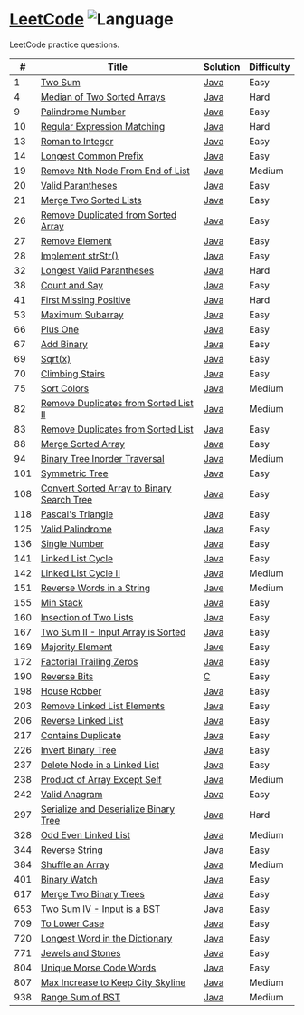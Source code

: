 # [LeetCode](https://leetcode.com/) ![Language](https://img.shields.io/badge/language-Java/C-blue.svg) 
 
LeetCode practice questions. 

|  #  | Title           |  Solution       | Difficulty    | 
|-----|---------------- | --------------- | ------------- |
1 | [Two Sum](https://leetcode.com/problems/two-sum) | [Java](./Java/TwoSum.java) |  Easy  |
4 | [Median of Two Sorted Arrays](https://leetcode.com/problems/median-of-two-sorted-arrays) | [Java](./Java/MedianArrays.java) | Hard
9 | [Palindrome Number](https://leetcode.com/problems/palindrome-number) | [Java](./Java/PalindromeNum.java) | Easy |
10 | [Regular Expression Matching](https://leetcode.com/problems/regular-expression-matching) | [Java](./Java/ExpressionMatching.java) | Hard |
13 | [Roman to Integer](https://leetcode.com/problems/roman-to-integer) | [Java](./Java/RomanToInt.java) | Easy |
14 | [Longest Common Prefix](https://leetcode.com/problems/longest-common-prefix) | [Java](./Java/LongestCommonPrefix.java) | Easy |
19 | [Remove Nth Node From End of List](https://leetcode.com/problems/remove-nth-node-from-end-of-list) | [Java](./Java/RemoveNNode.java) | Medium |
20 | [Valid Parantheses](https://leetcode.com/problems/valid-parentheses) | [Java](./Java/ValidParantheses.java) | Easy |
21 | [Merge Two Sorted Lists](https://leetcode.com/problems/merge-two-sorted-lists) | [Java](./Java/MergeSortedLists.java) | Easy |
26 | [Remove Duplicated from Sorted Array](https://leetcode.com/problems/remove-duplicates-from-sorted-array) | [Java](./Java/RemoveDuplicates.java) | Easy |
27 | [Remove Element](https://leetcode.com/problems/remove-element) | [Java](./Java/RemoveElements.java) | Easy |
28 | [Implement strStr()](https://leetcode.com/problems/implement-strstr) | [Java](./Java/strStr.java) | Easy |
32 | [Longest Valid Parantheses](https://leetcode.com/problems/longest-valid-parentheses) | [Java](./Java/LongestParantheses.java) | Hard |
38 | [Count and Say](https://leetcode.com/problems/count-and-say) | [Java](./Java/CountandSay.java) | Easy |
41 | [First Missing Positive](https://leetcode.com/problems/first-missing-positive) | [Java](./Java/MissingPositive.java) | Hard | 
53 | [Maximum Subarray](https://leetcode.com/problems/maximum-subarray) | [Java](./Java/MaxSubarray.java) | Easy |
66 | [Plus One](https://leetcode.com/problems/plus-one) | [Java](./Java/PlusOne.java) | Easy |
67 | [Add Binary](https://leetcode.com/problems/add-binary) | [Java](./Java/AddBinary.java) | Easy |
69 | [Sqrt(x)](https://leetcode.com/problems/sqrtx) | [Java](./Java/SquareRoot.java) | Easy |
70 | [Climbing Stairs](https://leetcode.com/problems/climbing-stairs) | [Java](./Java/ClimbingStairs.java) | Easy |
75 | [Sort Colors](https://leetcode.com/problems/sort-colors) | [Java](./Java/SortColors.java) | Medium |
82 | [Remove Duplicates from Sorted List II](https://leetcode.com/problems/remove-duplicates-from-sorted-list-ii) | [Java](./Java/RemoveDupListII.java) | Medium |
83 | [Remove Duplicates from Sorted List](https://leetcode.com/problems/remove-duplicates-from-sorted-list) | [Java](./Java/RemoveDupListI.java) | Easy |
88 | [Merge Sorted Array](https://leetcode.com/problems/merge-sorted-array) | [Java](./Java/MergeSortedArrays.java) | Easy |
94 | [Binary Tree Inorder Traversal](https://leetcode.com/problems/binary-tree-inorder-traversal) | [Java](./Java/BTInorder.java) | Medium |
101 | [Symmetric Tree](https://leetcode.com/problems/symmetric-tree) | [Java](./Java/SymmetricTree.java) | Easy |
108 | [Convert Sorted Array to Binary Search Tree](https://leetcode.com/problems/convert-sorted-array-to-binary-search-tree) | [Java](./Java/ArrToBST.java) | Easy |
118 | [Pascal's Triangle](https://leetcode.com/problems/pascals-triangle) | [Java](./Java/PascalsTriangle.java) | Easy |
125 | [Valid Palindrome](https://leetcode.com/problems/valid-palindrome) | [Java](./Java/ValidPalindrome.java) | Easy |
136 | [Single Number](https://leetcode.com/problems/single-number) | [Java](./Java/SingleNumber.java) | Easy |
141 | [Linked List Cycle](https://leetcode.com/problems/linked-list-cycle) | [Java](./Java/LLCycleI.java) | Easy |
142 | [Linked List Cycle II](https://leetcode.com/problems/linked-list-cycle-ii) | [Java](./Java/LLCycleII.java) | Medium |
151 | [Reverse Words in a String](https://leetcode.com/problems/reverse-words-in-a-string) | [Jave](./Java/ReverseWordsString.java) | Medium |
155 | [Min Stack](https://leetcode.com/problems/min-stack) | [Java](./Java/MinStack.java) | Easy |
160 | [Insection of Two Lists](https://leetcode.com/problems/intersection-of-two-linked-lists) | [Java](./Java/IntersectionLists.java) | Easy |
167 | [Two Sum II - Input Array is Sorted](https://leetcode.com/problems/two-sum-ii-input-array-is-sorted) | [Java](./Java/TwoSumII.java) | Easy | 
169 | [Majority Element](https://leetcode.com/problems/majority-element) | [Jave](./Java/MajorityElem.java) | Easy |
172 | [Factorial Trailing Zeros](https://leetcode.com/problems/factorial-trailing-zeroes) | [Java](./Java/NumZeros.java) | Easy |
190 | [Reverse Bits](https://leetcode.com/problems/reverse-bits) | [C](./C/ReverseBits.c) | Easy |
198 | [House Robber](https://leetcode.com/problems/house-robber) | [Java](./Java/HouseRobber.java) | Easy |
203 | [Remove Linked List Elements](https://leetcode.com/problems/remove-linked-list-elements) | [Java](./Java/RemoveListElement.java) | Easy |
206 | [Reverse Linked List](https://leetcode.com/problems/reverse-linked-list) | [Java](./Java/ReverseLL.java) | Easy |
217 | [Contains Duplicate](https://leetcode.com/problems/contains-duplicate) | [Java](./Java/ContainsDup.java) | Easy |
226 | [Invert Binary Tree](https://leetcode.com/problems/invert-binary-tree) | [Java](./Java/InvertBT.java) | Easy |
237 | [Delete Node in a Linked List](https://leetcode.com/problems/delete-node-in-a-linked-list) | [Java](./Java/DeleteNodeList.java) | Easy |
238 | [Product of Array Except Self](https://leetcode.com/problems/product-of-array-except-self) | [Java](./Java/ProdArr.java) | Medium | 
242 | [Valid Anagram](https://leetcode.com/problems/valid-anagram) | [Java](./Java/ValidAnagram.java) | Easy |
297 | [Serialize and Deserialize Binary Tree](https://leetcode.com/problems/serialize-and-deserialize-binary-tree) | [Java](./Java/SerializeBT.java) | Hard |
328 | [Odd Even Linked List](https://leetcode.com/problems/odd-even-linked-list) | [Java](./Java/OddEvenList.java) | Medium |
344 | [Reverse String](https://leetcode.com/problems/reverse-string) | [Java](./Java/ReverseString.java) | Easy | 
384 | [Shuffle an Array](https://leetcode.com/problems/shuffle-an-array) | [Java](./Java/ShuffleArr.java) | Medium |
401 | [Binary Watch](https://leetcode.com/problems/binary-watch) | [Java](./Java/BinaryWatch.java) | Easy |
617 | [Merge Two Binary Trees](https://leetcode.com/problems/merge-two-binary-trees) | [Java](./Java/MergeBT.java) | Easy |
653 | [Two Sum IV - Input is a BST](https://leetcode.com/problems/two-sum-iv-input-is-a-bst) | [Java](./Java/TwoSumIV.java) | Easy |
709 | [To Lower Case](https://leetcode.com/problems/to-lower-case) | [Java](./Java/Lowercase.java) | Easy |
720 | [Longest Word in the Dictionary](https://leetcode.com/problems/longest-word-in-dictionary) | [Java](./Java/LongestWord.java) | Easy |
771 | [Jewels and Stones](https://leetcode.com/problems/jewels-and-stones) | [Java](./Java/JewelsStones.java) | Easy |
804 | [Unique Morse Code Words](https://leetcode.com/problems/unique-morse-code-words) | [Java](./Java/UniqueMorse.java) | Easy |
807 | [Max Increase to Keep City Skyline](https://leetcode.com/problems/max-increase-to-keep-city-skyline) | [Java](./Java/MaxSkyline.java) | Medium |
938 | [Range Sum of BST](https://leetcode.com/problems/range-sum-of-bst) | [Java](./Java/RangeSumBST.java) | Medium |
